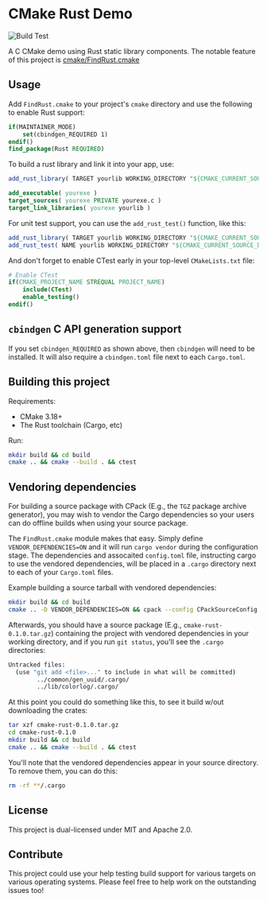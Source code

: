 # CMake Rust Demo

![Build Test](https://github.com/micahsnyder/cmake-rust-demo/workflows/Build%20Test/badge.svg)

A C CMake demo using Rust static library components.
The notable feature of this project is [cmake/FindRust.cmake](cmake/FindRust.cmake)

## Usage

Add `FindRust.cmake` to your project's `cmake` directory and use the following to enable Rust support:

```cmake
if(MAINTAINER_MODE)
    set(cbindgen_REQUIRED 1)
endif()
find_package(Rust REQUIRED)
```

To build a rust library and link it into your app, use:

```cmake
add_rust_library( TARGET yourlib WORKING_DIRECTORY "${CMAKE_CURRENT_SOURCE_DIR}/yourlib" )

add_executable( yourexe )
target_sources( yourexe PRIVATE yourexe.c )
target_link_libraries( yourexe yourlib )
```

For unit test support, you can use the `add_rust_test()` function, like this:

```cmake
add_rust_library( TARGET yourlib WORKING_DIRECTORY "${CMAKE_CURRENT_SOURCE_DIR}/yourlib" )
add_rust_test( NAME yourlib WORKING_DIRECTORY "${CMAKE_CURRENT_SOURCE_DIR}/yourlib" )
```

And don't forget to enable CTest early in your top-level `CMakeLists.txt` file:

```cmake
# Enable CTest
if(CMAKE_PROJECT_NAME STREQUAL PROJECT_NAME)
    include(CTest)
    enable_testing()
endif()
```

## `cbindgen` C API generation support

If you set `cbindgen_REQUIRED` as shown above, then `cbindgen` will need to be installed. It will also require a `cbindgen.toml` file next to each `Cargo.toml`.

## Building this project

Requirements:
- CMake 3.18+
- The Rust toolchain (Cargo, etc)

Run:
```bash
mkdir build && cd build
cmake .. && cmake --build . && ctest
```

## Vendoring dependencies

For building a source package with CPack (E.g., the `TGZ` package archive generator), you may wish to vendor the Cargo dependencies so your users can do offline builds when using your source package.

The `FindRust.cmake` module makes that easy. Simply define `VENDOR_DEPENDENCIES=ON` and it will run `cargo vendor` during the configuration stage. The dependencies and assocaited `config.toml` file, instructing cargo to use the vendored dependencies, will be placed in a `.cargo` directory next to each of your `Cargo.toml` files.

Example building a source tarball with vendored dependencies:
```bash
mkdir build && cd build
cmake .. -D VENDOR_DEPENDENCIES=ON && cpack --config CPackSourceConfig.cmake
```

Afterwards, you should have a source package (E.g., `cmake-rust-0.1.0.tar.gz`) containing the project with vendored dependencies in your working directory, and if you run `git status`, you'll see the `.cargo` directories:
```bash
Untracked files:
  (use "git add <file>..." to include in what will be committed)
        ../common/gen_uuid/.cargo/
        ../lib/colorlog/.cargo/
```

At this point you could do something like this, to see it build w/out downloading the crates:
```bash
tar xzf cmake-rust-0.1.0.tar.gz
cd cmake-rust-0.1.0
mkdir build && cd build
cmake .. && cmake --build . && ctest
```

You'll note that the vendored dependencies appear in your source directory. To remove them, you can do this:
```bash
rm -rf **/.cargo
```

## License

This project is dual-licensed under MIT and Apache 2.0.

## Contribute

This project could use your help testing build support for various targets on various operating systems.
Please feel free to help work on the outstanding issues too!
